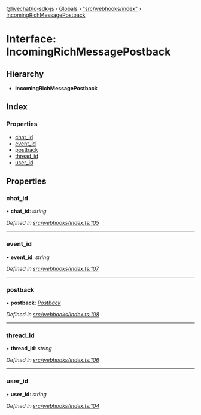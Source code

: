 [@livechat/lc-sdk-js](../README.md) › [Globals](../globals.md) › ["src/webhooks/index"](../modules/_src_webhooks_index_.md) › [IncomingRichMessagePostback](_src_webhooks_index_.incomingrichmessagepostback.md)

# Interface: IncomingRichMessagePostback

## Hierarchy

* **IncomingRichMessagePostback**

## Index

### Properties

* [chat_id](_src_webhooks_index_.incomingrichmessagepostback.md#chat_id)
* [event_id](_src_webhooks_index_.incomingrichmessagepostback.md#event_id)
* [postback](_src_webhooks_index_.incomingrichmessagepostback.md#postback)
* [thread_id](_src_webhooks_index_.incomingrichmessagepostback.md#thread_id)
* [user_id](_src_webhooks_index_.incomingrichmessagepostback.md#user_id)

## Properties

###  chat_id

• **chat_id**: *string*

*Defined in [src/webhooks/index.ts:105](https://github.com/livechat/lc-sdk-js/blob/04572ce/src/webhooks/index.ts#L105)*

___

###  event_id

• **event_id**: *string*

*Defined in [src/webhooks/index.ts:107](https://github.com/livechat/lc-sdk-js/blob/04572ce/src/webhooks/index.ts#L107)*

___

###  postback

• **postback**: *[Postback](_src_objects_index_.postback.md)*

*Defined in [src/webhooks/index.ts:108](https://github.com/livechat/lc-sdk-js/blob/04572ce/src/webhooks/index.ts#L108)*

___

###  thread_id

• **thread_id**: *string*

*Defined in [src/webhooks/index.ts:106](https://github.com/livechat/lc-sdk-js/blob/04572ce/src/webhooks/index.ts#L106)*

___

###  user_id

• **user_id**: *string*

*Defined in [src/webhooks/index.ts:104](https://github.com/livechat/lc-sdk-js/blob/04572ce/src/webhooks/index.ts#L104)*

